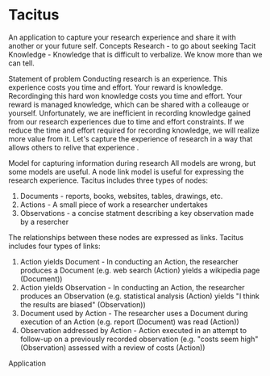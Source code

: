 # Tacitus
An application to capture your research experience and share it with another or your future self.
Concepts
Research - to go about seeking
Tacit Knowledge - Knowledge that is difficult to verbalize.  We know more than we can tell.

Statement of problem
Conducting research is an experience.  This experience costs you time and effort.  Your reward is knowledge.  Recordinging this hard won knowledge costs you time and effort.  Your reward is managed knowledge, which can be shared with a colleauge or yourself.  Unfortunately, we are inefficient in recording knowledge gained from our research experiences due to time and effort constraints.  If we reduce the time and effort required for recording knowledge, we will realize more value from it.    Let's capture the experience of research in a way that allows others to relive that experience .    

Model for capturing information during research
All models are wrong, but some models are useful.  A node link model is useful for expressing the research experience.  Tacitus includes three types of nodes:  
1) Documents - reports, books, websites, tables, drawings, etc.
2) Actions - A small piece of work a researcher undertakes
3) Observations - a concise statment describing a key observation made by a resercher

The relationships between these nodes are expressed as links. Tacitus includes four types of links:
1) Action yields Document - In conducting an Action, the researcher produces a Document (e.g. web search (Action) yields a wikipedia page (Document))
2) Action yields Observation - In conducting an Action, the researcher produces an Observation (e.g. statistical analysis (Action) yields "I think the results are biased" (Observation))
3) Document used by Action - The researcher uses a Document during execution of an Action (e.g. report (Document) was read (Action))  
4) Observation addressed by Action - Action executed in an attempt to follow-up on a previously recorded observation (e.g. "costs seem high" (Observation) assessed with a review of costs (Action))


Application 

